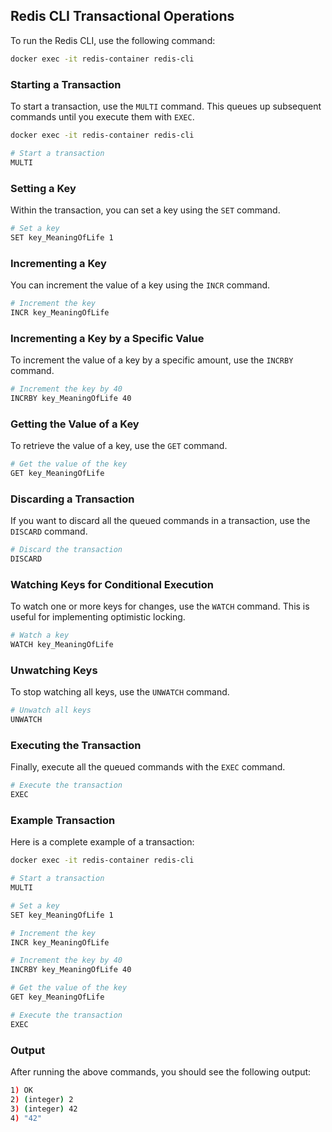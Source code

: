 ## Redis CLI Transactional Operations

To run the Redis CLI, use the following command:
```sh
docker exec -it redis-container redis-cli
```

### Starting a Transaction
To start a transaction, use the `MULTI` command. This queues up subsequent commands until you execute them with `EXEC`.

```sh
docker exec -it redis-container redis-cli

# Start a transaction
MULTI
```

### Setting a Key
Within the transaction, you can set a key using the `SET` command.

```sh
# Set a key
SET key_MeaningOfLife 1
```

### Incrementing a Key
You can increment the value of a key using the `INCR` command.

```sh
# Increment the key
INCR key_MeaningOfLife
```

### Incrementing a Key by a Specific Value
To increment the value of a key by a specific amount, use the `INCRBY` command.

```sh
# Increment the key by 40
INCRBY key_MeaningOfLife 40
```

### Getting the Value of a Key
To retrieve the value of a key, use the `GET` command.

```sh
# Get the value of the key
GET key_MeaningOfLife
```

### Discarding a Transaction
If you want to discard all the queued commands in a transaction, use the `DISCARD` command.

```sh
# Discard the transaction
DISCARD
```

### Watching Keys for Conditional Execution
To watch one or more keys for changes, use the `WATCH` command. This is useful for implementing optimistic locking.

```sh
# Watch a key
WATCH key_MeaningOfLife
```

### Unwatching Keys
To stop watching all keys, use the `UNWATCH` command.

```sh
# Unwatch all keys
UNWATCH
```

### Executing the Transaction
Finally, execute all the queued commands with the `EXEC` command.

```sh
# Execute the transaction
EXEC
```

### Example Transaction
Here is a complete example of a transaction:

```sh
docker exec -it redis-container redis-cli

# Start a transaction
MULTI

# Set a key
SET key_MeaningOfLife 1

# Increment the key
INCR key_MeaningOfLife

# Increment the key by 40
INCRBY key_MeaningOfLife 40

# Get the value of the key
GET key_MeaningOfLife

# Execute the transaction
EXEC
```

### Output
After running the above commands, you should see the following output:

```sh
1) OK
2) (integer) 2
3) (integer) 42
4) "42"
```
